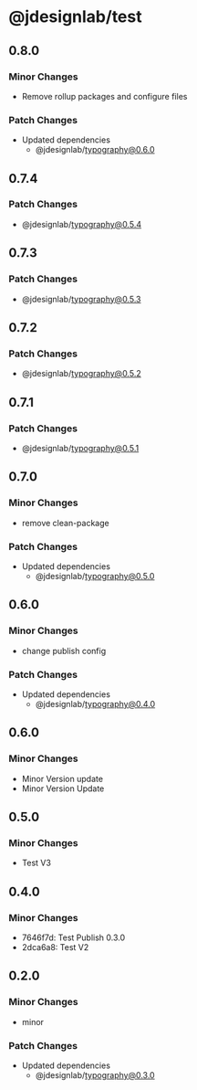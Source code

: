 # @jdesignlab/test

## 0.8.0

### Minor Changes

- Remove rollup packages and configure files

### Patch Changes

- Updated dependencies
  - @jdesignlab/typography@0.6.0

## 0.7.4

### Patch Changes

- @jdesignlab/typography@0.5.4

## 0.7.3

### Patch Changes

- @jdesignlab/typography@0.5.3

## 0.7.2

### Patch Changes

- @jdesignlab/typography@0.5.2

## 0.7.1

### Patch Changes

- @jdesignlab/typography@0.5.1

## 0.7.0

### Minor Changes

- remove clean-package

### Patch Changes

- Updated dependencies
  - @jdesignlab/typography@0.5.0

## 0.6.0

### Minor Changes

- change publish config

### Patch Changes

- Updated dependencies
  - @jdesignlab/typography@0.4.0

## 0.6.0

### Minor Changes

- Minor Version update
- Minor Version Update

## 0.5.0

### Minor Changes

- Test V3

## 0.4.0

### Minor Changes

- 7646f7d: Test Publish 0.3.0
- 2dca6a8: Test V2

## 0.2.0

### Minor Changes

- minor

### Patch Changes

- Updated dependencies
  - @jdesignlab/typography@0.3.0
